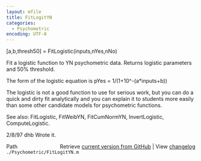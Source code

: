 ```yaml
---
layout: mfile
title: FitLogitYN
categories:
  - Psychometric
encoding: UTF-8
---
```


\[a,b,thresh50\] = FitLogistic\(inputs,nYes,nNo\)

Fit a logistic function to YN psychometric data.
Returns logistic parameters and 50% threshold.

The form of the logistic equation is pYes = 1/\(1+10^-\(a\*inputs+b\)\)

The logistic is not a good function to use for serious work,
but you can do a quick and dirty fit analytically and
you can explain it to students more easily than some
other candidate models for psychometric functions.

See also: FitLogistic, FitWeibYN, FitCumNormYN,
 InvertLogistic, ComputeLogistic.

2/8/97      dhb     Wrote it.


<div class="code_header" style="text-align:right;">
  <span style="float:left;">Path&nbsp;&nbsp;</span> <span class="counter">Retrieve <a href=
  "https://raw.github.com/Psychtoolbox-3/Psychtoolbox-3/beta/./Psychometric/FitLogitYN.m">current version from GitHub</a> | View <a href=
  "https://github.com/Psychtoolbox-3/Psychtoolbox-3/commits/beta/./Psychometric/FitLogitYN.m">changelog</a></span>
</div>
<div class="code">
  <code>./Psychometric/FitLogitYN.m</code>
</div>
